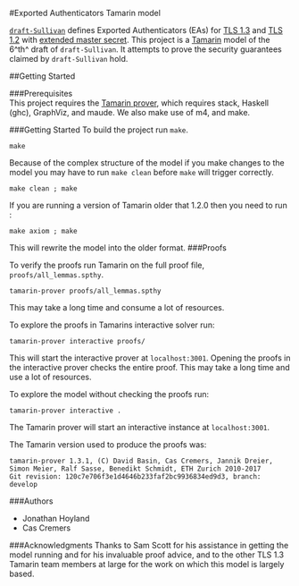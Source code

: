 #Exported Authenticators Tamarin model

[`draft-Sullivan`](https://tools.ietf.org/html/draft-ietf-tls-exported-authenticator-06) defines Exported Authenticators (EAs) for [TLS 1.3](https://tlswg.github.io/tls13-spec/draft-ietf-tls-tls13.html) and [TLS 1.2](https://www.ietf.org/rfc/rfc5246.txt) with [extended master secret](https://tools.ietf.org/html/rfc7627). This project is a [Tamarin](https://tamarin-prover.github.io/) model of the 6^th^ draft of `draft-Sullivan`. It attempts to prove the security guarantees claimed by `draft-Sullivan` hold. 

##Getting Started

###Prerequisites 	
This project requires the [Tamarin prover](https://tamarin-prover.github.io/), which requires stack, Haskell (ghc), GraphViz, and maude. 
We also make use of m4, and make.

###Getting Started
To build the project run `make`.

    make

Because of the complex structure of the model if you make changes to the model you may have to run `make clean` before `make` will trigger correctly.

    make clean ; make

If you are running a version of Tamarin older that 1.2.0 then you need to run :

    make axiom ; make

This will rewrite the model into the older format.
###Proofs

To verify the proofs run Tamarin on the full proof file, `proofs/all_lemmas.spthy`. 

    tamarin-prover proofs/all_lemmas.spthy

This may take a long time and consume a lot of resources. 

To explore the proofs in Tamarins interactive solver run:

    tamarin-prover interactive proofs/

This will start the interactive prover at `localhost:3001`. Opening the proofs in the interactive prover checks the entire proof. This may take a long time and use a lot of resources. 

To explore the model without checking the proofs run:

    tamarin-prover interactive .
    
The Tamarin prover will start an interactive instance at `localhost:3001`. 

The Tamarin version used to produce the proofs was:

    tamarin-prover 1.3.1, (C) David Basin, Cas Cremers, Jannik Dreier, Simon Meier, Ralf Sasse, Benedikt Schmidt, ETH Zurich 2010-2017
    Git revision: 120c7e706f3e1d4646b233faf2bc9936834ed9d3, branch: develop

###Authors
* Jonathan Hoyland
* Cas Cremers

###Acknowledgments 
Thanks to Sam Scott for his assistance in getting the model running and for his invaluable proof advice, and to the other TLS 1.3 Tamarin team members at large for the work on which this model is largely based. 
